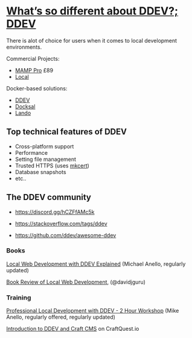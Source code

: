 # [What’s so different about DDEV?; DDEV](https://ddev.com/blog/whats-so-different-about-ddev-local/)

There is alot of choice for users when it comes to local development environments.

Commercial Projects:

- [MAMP Pro](https://www.mamp.info/en/mamp-pro/mac/) £89
- [Local](https://localwp.com/)

Docker-based solutions:

- [DDEV](http://ddev.readthedocs.io/)
- [Docksal](https://docksal.io/)
- [Lando](https://lando.dev/)

## Top technical features of DDEV

- Cross-platform support
- Performance
- Setting file management
- Trusted HTTPS (uses [mkcert](https://github.com/FiloSottile/mkcert))
- Database snapshots
- etc..

## The DDEV community

- https://discord.gg/hCZFfAMc5k
- https://stackoverflow.com/tags/ddev

- https://github.com/ddev/awesome-ddev

### Books

[Local Web Development with DDEV Explained]() (Michael Anello, regularly updated)

[Book Review of Local Web Development](https://www.therussianlullaby.com/blog/books-local-web-development-with-ddev-explained/), (@davidjguru)

### Training

[Professional Local Development with DDEV - 2 Hour Workshop](https://www.drupaleasy.com/ddev) (Mike Anello, regularly offered, regularly updated)

[Introduction to DDEV and Craft CMS](https://craftquest.io/courses/ddev-and-craft-cms-quick-start-guide/43386) on CraftQuest.io